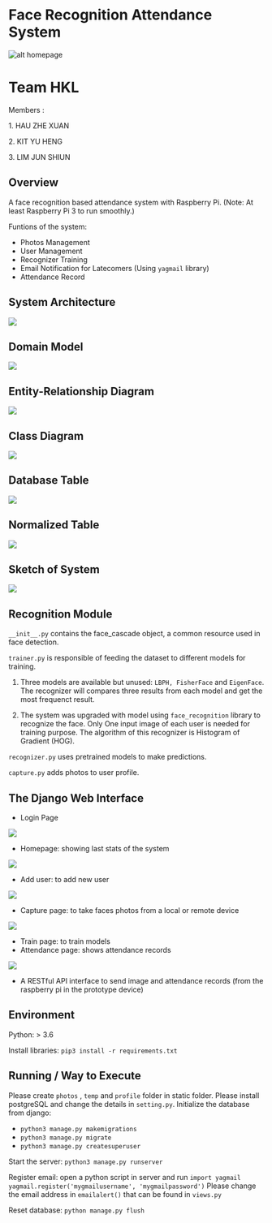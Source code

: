 # Face Recognition Attendance System
![alt homepage](https://github.com/YuHengKit/FaceRecognitionSystem/blob/master/homepage.PNG?raw=true)

<h1>Team HKL</h1>
<p>Members : </p>
<p>1. HAU ZHE XUAN</p>
<p>2. KIT YU HENG</p>
<p>3. LIM JUN SHIUN</p>

## Overview

A face recognition based attendance system with Raspberry Pi. (Note: At least Raspberry Pi 3 to run smoothly.)

Funtions of the system:
  - Photos Management
  - User Management
  - Recognizer Training
  - Email Notification for Latecomers (Using ```yagmail``` library)
  - Attendance Record 
  
  
## System Architecture
<img src="https://user-images.githubusercontent.com/11400016/70865130-c93c1400-1f94-11ea-8d47-598a18b3ced9.PNG" />

## Domain Model
<img src="https://user-images.githubusercontent.com/11400016/71082333-e3ac0280-21cb-11ea-90a3-d44a43f54227.png" />

## Entity-Relationship Diagram
<img src="https://user-images.githubusercontent.com/11400016/71082397-01796780-21cc-11ea-935b-981a18522041.png" />

## Class Diagram
<img src="https://user-images.githubusercontent.com/11400016/69170362-eec03400-0b34-11ea-9c4d-0a9aa00d3b3b.png" />

## Database Table
<img src="https://user-images.githubusercontent.com/11400016/70039481-04cdfa00-15f5-11ea-9fbb-ff192d5572bd.png" />

## Normalized Table
<img src="https://user-images.githubusercontent.com/11400016/70039442-ecf67600-15f4-11ea-8384-3534617b4e74.PNG" />

## Sketch of System
<img src="https://user-images.githubusercontent.com/11400016/71343122-d27f3f00-2599-11ea-9239-17f4819b103e.jpg" />

## Recognition Module
```__init__.py``` contains the face_cascade object, a common resource used in face detection.

```trainer.py``` is responsible of feeding the dataset to different models for training.

1. Three models are available but unused: ```LBPH, FisherFace``` and ```EigenFace```. The recognizer will compares three results from each model and get the most frequenct result.

2. The system was upgraded with model using ```face_recognition``` library to recognize the face. Only One input image of each user is needed for training purpose. The algorithm of this recognizer is Histogram of Gradient (HOG).

```recognizer.py``` uses pretrained models to make predictions.

```capture.py``` adds photos to user profile.


## The Django Web Interface
- Login Page
<img src="https://user-images.githubusercontent.com/55488934/70975527-14653c80-20e5-11ea-9ded-c7b46c9c59bc.jpg"/>

- Homepage: showing last stats of the system
<img src="https://github.com/YuHengKit/FaceRecognitionSystem/blob/master/homepage.PNG?raw=true"/>

- Add user: to add new user
<img src="https://user-images.githubusercontent.com/55488934/71083278-99c41c00-21cd-11ea-94de-e246b84d416f.jpeg"/>

- Capture page: to take faces photos from a local or remote device
<img src="https://user-images.githubusercontent.com/55488934/71083168-5e295200-21cd-11ea-9009-de8ae80d286e.jpeg"/>

- Train page: to train models
- Attendance page: shows attendance records
<img src="https://user-images.githubusercontent.com/55488934/71083231-80bb6b00-21cd-11ea-8c96-3a91830ccdab.jpeg"/>

- A RESTful API interface to send image and attendance records (from the raspberry pi in the prototype device)


## Environment
Python: > 3.6

Install libraries: ```pip3 install -r requirements.txt```


## Running / Way to Execute
Please create ```photos``` , ```temp``` and ```profile``` folder in static folder.
Please install postgreSQL and change the details in ```setting.py```.
Initialize the database from django:
- ```python3 manage.py makemigrations```
- ```python3 manage.py migrate```
- ```python3 manage.py createsuperuser```

Start the server:
```python3 manage.py runserver```

Register email:
open a python script in server and run
```import yagmail```
```yagmail.register('mygmailusername', 'mygmailpassword')```
Please change the email address in ```emailalert()``` that can be found in ```views.py```

Reset database:
```python manage.py flush```



